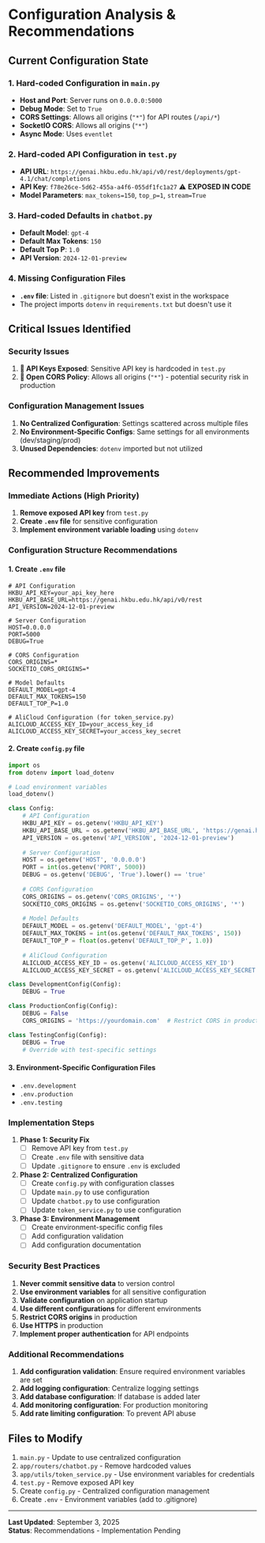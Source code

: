 # Configuration Analysis & Recommendations

## Current Configuration State

### 1. Hard-coded Configuration in `main.py`
- **Host and Port**: Server runs on `0.0.0.0:5000`
- **Debug Mode**: Set to `True`
- **CORS Settings**: Allows all origins (`"*"`) for API routes (`/api/*`)
- **SocketIO CORS**: Allows all origins (`"*"`)
- **Async Mode**: Uses `eventlet`

### 2. Hard-coded API Configuration in `test.py`
- **API URL**: `https://genai.hkbu.edu.hk/api/v0/rest/deployments/gpt-4.1/chat/completions`
- **API Key**: `f78e26ce-5d62-455a-a4f6-055df1fc1a27` ⚠️ **EXPOSED IN CODE**
- **Model Parameters**: `max_tokens=150`, `top_p=1`, `stream=True`

### 3. Hard-coded Defaults in `chatbot.py`
- **Default Model**: `gpt-4`
- **Default Max Tokens**: `150`
- **Default Top P**: `1.0`
- **API Version**: `2024-12-01-preview`

### 4. Missing Configuration Files
- **`.env` file**: Listed in `.gitignore` but doesn't exist in the workspace
- The project imports `dotenv` in `requirements.txt` but doesn't use it

## Critical Issues Identified

### Security Issues
1. **🚨 API Keys Exposed**: Sensitive API key is hardcoded in `test.py`
2. **🚨 Open CORS Policy**: Allows all origins (`"*"`) - potential security risk in production

### Configuration Management Issues
1. **No Centralized Configuration**: Settings scattered across multiple files
2. **No Environment-Specific Configs**: Same settings for all environments (dev/staging/prod)
3. **Unused Dependencies**: `dotenv` imported but not utilized

## Recommended Improvements

### Immediate Actions (High Priority)
1. **Remove exposed API key** from `test.py`
2. **Create `.env` file** for sensitive configuration
3. **Implement environment variable loading** using `dotenv`

### Configuration Structure Recommendations

#### 1. Create `.env` file
```env
# API Configuration
HKBU_API_KEY=your_api_key_here
HKBU_API_BASE_URL=https://genai.hkbu.edu.hk/api/v0/rest
API_VERSION=2024-12-01-preview

# Server Configuration
HOST=0.0.0.0
PORT=5000
DEBUG=True

# CORS Configuration
CORS_ORIGINS=*
SOCKETIO_CORS_ORIGINS=*

# Model Defaults
DEFAULT_MODEL=gpt-4
DEFAULT_MAX_TOKENS=150
DEFAULT_TOP_P=1.0

# AliCloud Configuration (for token_service.py)
ALICLOUD_ACCESS_KEY_ID=your_access_key_id
ALICLOUD_ACCESS_KEY_SECRET=your_access_key_secret
```

#### 2. Create `config.py` file
```python
import os
from dotenv import load_dotenv

# Load environment variables
load_dotenv()

class Config:
    # API Configuration
    HKBU_API_KEY = os.getenv('HKBU_API_KEY')
    HKBU_API_BASE_URL = os.getenv('HKBU_API_BASE_URL', 'https://genai.hkbu.edu.hk/api/v0/rest')
    API_VERSION = os.getenv('API_VERSION', '2024-12-01-preview')
    
    # Server Configuration
    HOST = os.getenv('HOST', '0.0.0.0')
    PORT = int(os.getenv('PORT', 5000))
    DEBUG = os.getenv('DEBUG', 'True').lower() == 'true'
    
    # CORS Configuration
    CORS_ORIGINS = os.getenv('CORS_ORIGINS', '*')
    SOCKETIO_CORS_ORIGINS = os.getenv('SOCKETIO_CORS_ORIGINS', '*')
    
    # Model Defaults
    DEFAULT_MODEL = os.getenv('DEFAULT_MODEL', 'gpt-4')
    DEFAULT_MAX_TOKENS = int(os.getenv('DEFAULT_MAX_TOKENS', 150))
    DEFAULT_TOP_P = float(os.getenv('DEFAULT_TOP_P', 1.0))
    
    # AliCloud Configuration
    ALICLOUD_ACCESS_KEY_ID = os.getenv('ALICLOUD_ACCESS_KEY_ID')
    ALICLOUD_ACCESS_KEY_SECRET = os.getenv('ALICLOUD_ACCESS_KEY_SECRET')

class DevelopmentConfig(Config):
    DEBUG = True

class ProductionConfig(Config):
    DEBUG = False
    CORS_ORIGINS = 'https://yourdomain.com'  # Restrict CORS in production

class TestingConfig(Config):
    DEBUG = True
    # Override with test-specific settings
```

#### 3. Environment-Specific Configuration Files
- `.env.development`
- `.env.production` 
- `.env.testing`

### Implementation Steps

1. **Phase 1: Security Fix**
   - [ ] Remove API key from `test.py`
   - [ ] Create `.env` file with sensitive data
   - [ ] Update `.gitignore` to ensure `.env` is excluded

2. **Phase 2: Centralized Configuration**
   - [ ] Create `config.py` with configuration classes
   - [ ] Update `main.py` to use configuration
   - [ ] Update `chatbot.py` to use configuration
   - [ ] Update `token_service.py` to use configuration

3. **Phase 3: Environment Management**
   - [ ] Create environment-specific config files
   - [ ] Add configuration validation
   - [ ] Add configuration documentation

### Security Best Practices

1. **Never commit sensitive data** to version control
2. **Use environment variables** for all sensitive configuration
3. **Validate configuration** on application startup
4. **Use different configurations** for different environments
5. **Restrict CORS origins** in production
6. **Use HTTPS** in production
7. **Implement proper authentication** for API endpoints

### Additional Recommendations

1. **Add configuration validation**: Ensure required environment variables are set
2. **Add logging configuration**: Centralize logging settings
3. **Add database configuration**: If database is added later
4. **Add monitoring configuration**: For production monitoring
5. **Add rate limiting configuration**: To prevent API abuse

## Files to Modify

1. `main.py` - Update to use centralized configuration
2. `app/routers/chatbot.py` - Remove hardcoded values
3. `app/utils/token_service.py` - Use environment variables for credentials
4. `test.py` - Remove exposed API key
5. Create `config.py` - Centralized configuration management
6. Create `.env` - Environment variables (add to .gitignore)

---

**Last Updated**: September 3, 2025  
**Status**: Recommendations - Implementation Pending
